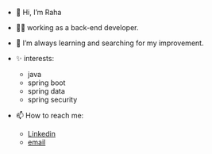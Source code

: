 - 👋 Hi, I’m Raha
- 👩‍💻 working as a back-end developer.
- 🌱 I’m always learning and searching for my improvement.
- ✨ interests:
  - java
  - spring boot
  - spring data
  - spring security
  
 
- 📫 How to reach me:
  - [Linkedin](www.linkedin.com/in/raziyeh-fayyaz-724ab4197)
  - [email](r.fayaz1998@gmail.com)

<!---
rahafyz/rahafyz is a ✨ special ✨ repository because its `README.md` (this file) appears on your GitHub profile.
You can click the Preview link to take a look at your changes.
--->
